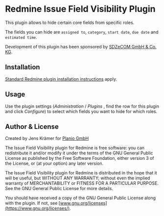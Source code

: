 Redmine Issue Field Visibility Plugin
=====================================

This plugin allows to hide certain core fields from specific roles.

The fields you can hide are `assigned to`, `category`, `start date`, `due
date` and `estimated time`.

Development of this plugin has been sponsored by
[SDZeCOM GmbH & Co. KG](http://www.sdzecom.de).


Installation
------------

[Standard Redmine plugin installation instructions](https://redmine.org/projects/redmine/wiki/Plugins#Installing-a-plugin) apply.


Usage
-----

Use the plugin settings (_Administration_ / _Plugins_ , find the row for this plugin and click _Configure_) to select which fields you want to hide for which roles.

Author & License
----------------

Created by Jens Krämer for [Planio GmbH](https://plan.io)

The Issue Field Visibility plugin for Redmine is free software: you can
redistribute it and/or modify it under the terms of the GNU General Public
License as published by the Free Software Foundation, either version 3 of the
License, or (at your option) any later version.

The Issue Field Visibility plugin for Redmine is distributed in the hope that
it will be useful, but WITHOUT ANY WARRANTY; without even the implied warranty
of MERCHANTABILITY or FITNESS FOR A PARTICULAR PURPOSE.  See the GNU General
Public License for more details.

You should have received a copy of the GNU General Public License along with
the plugin. If not, see [www.gnu.org/licenses](https://www.gnu.org/licenses/).


